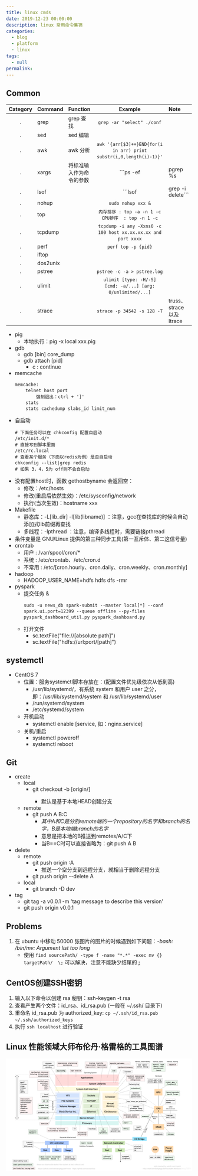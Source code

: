 ```yaml
---
title: linux cmds
date: 2019-12-23 00:00:00
description: linux 常用命令集锦
categories: 
  - blog
  - platform
  - linux
tags: 
  - null
permalink:
---
```


## Common
Category | Command | Function | Example | Note
:---: | :--- | :--- | :---: | :---
 . | grep | grep 查找 | ```grep -ar "select" ./conf```
 . | sed | sed 编辑 | 
 . | awk | awk 分析 | ```awk '{arr[$3]++}END{for(i in arr) print substr(i,0,length(i)-1)}'```
 . | xargs | 将标准输入作为命令的参数 | ```ps -ef | pgrep %s | xargs -I {} kill -9 {}``` | 管道是将前面的标准输出作为后面的标准输入
 . | lsof | | ```lsof | grep -i delete```
 . | nohup | | ```sudo nohup xxx &```
 . | top | | ```内存排序 : top -a -n 1 -c``` ```CPU排序  : top -n 1 -c```
 . | tcpdump | | ```tcpdump -i any -Xxns0 -c 100 host xx.xx.xx.xx and port xxxx```
 . | perf | | ```perf top -p {pid}```
 . | iftop | | 
 . | dos2unix | | 
 . | pstree | | ```pstree -c -a > pstree.log```
 . | ulimit | | ```ulimit [type: -H/-S] [cmd: -a/...] [arg: 0/unlimited/...]```
 . | strace | | ```strace -p 34542 -s 128 -T``` | truss、strace 以及 ltrace


- pig
    + 本地执行：pig -x local xxx.pig 
- gdb
    + gdb [bin] core_dump
    + gdb attach [pid]
        - c : continue
- memcache
    ```
    memcache:
        telnet host port
            强制退出：ctrl + ']'
        stats
        stats cachedump slabs_id limit_num
    ```
- 自启动
    ```
    # 下面任务可以在 chkconfig 配置自启动
    /etc/init.d/*    
    # 直接写到脚本里面
    /etc/rc.local    
    # 查看某个服务（下面以redis为例）是否自启动
    chkconfig --list|grep redis
    # 如果 3，4，5为 off则不会自启动
    ```
- 没有配置host时，函数 gethostbyname 会返回空：
    + 修改：/etc/hosts 
    + 修改(重启后依然生效)：/etc/sysconfig/network
    + 执行(当次生效)：hostname xxx
- Makefile
    + 静态库：-L[lib_dir] -l[lib(libname)] ：注意，gcc在查找库的时候会自动添加式lib前缀再查找
    + 多线程：-lpthread ：注意，编译多线程时，需要链接pthread
- 条件变量是 GNU/Linux 提供的第三种同步工具(第一互斥体、第二这信号量)
- crontab
    + 用户 : /var/spool/cron/*
    + 系统 : /etc/crontab、/etc/cron.d
    + 不常用 : /etc/[cron.hourly、cron.daily、cron.weekly、cron.monthly]
- hadoop
    + HADOOP_USER_NAME=hdfs hdfs dfs -rmr    
- pyspark
    + 提交任务 & 
        ```
        sudo -u news_db spark-submit --master local[*] --conf spark.ui.port=12399 --queue offline --py-files pyspark_dashboard_util.py pyspark_dashboard.py
        ```
    + 打开文件
        - sc.textFile("file://[absolute path]")
        - sc.textFile("hdfs://url:port/[path]")

## systemctl
+ CentOS 7
    - 位置：服务systemctl脚本存放在：(配置文件优先级依次从低到高)
        + /usr/lib/systemd/，有系统 system 和用户 user 之分，即：/usr/lib/systemd/system 和 /usr/lib/systemd/user
        + /run/systemd/system
        + /etc/systemd/system
    - 开机启动
        + systemctl enable [service, 如：nginx.service]
    - 关机/重启
        + systemctl poweroff
        + systemctl reboot

## Git
+ create
    - local
        + git checkout -b <branch> [origin/<branch>]
            + 默认是基于本地HEAD创建分支
    - remote
        + git push A B:C 
            + *其中A和C是分别remote端的一个repository的名字和branch的名字，B是本地端branch的名字*
            + 意思是把本地的B推送到remotes/A/C下
            + 当B==C时可以直接省略为：git push A B
+ delete
    - remote
        + git push origin :A 
            - 推送一个空分支到远程分支，就相当于删除远程分支
        + git push origin --delete A
    - local
        + git branch -D dev
+ tag
    - git tag -a v0.0.1 -m 'tag message to describe this version'
    - git push origin v0.0.1

## Problems
1. 在 ubuntu 中移动 50000 张图片的图片的时候遇到如下问题：*-bash: /bin/mv: Argument list too long*
    - 使用 ``` find sourcePath/ -type f -name "*.*" -exec mv {} targetPath/  \; ``` 可以解决，注意不能缺少结尾的 **;**

## CentOS创建SSH密钥
1. 输入以下命令以创建 rsa 秘钥：ssh-keygen -t rsa 
2. 查看产生两个文件：id_rsa、id_rsa.pub (一般在 ~/.ssh/ 目录下)
3. 重命名 id_rsa.pub 为 authorized_key:  ``` cp ~/.ssh/id_rsa.pub  ~/.ssh/authorized_keys ```
4. 执行 ```ssh localhost``` 进行验证

## Linux 性能领域大师布伦丹·格雷格的工具图谱
![Linux工具图谱](../rsc/linux_perfermance_tools_by_BrendanGregg.png)